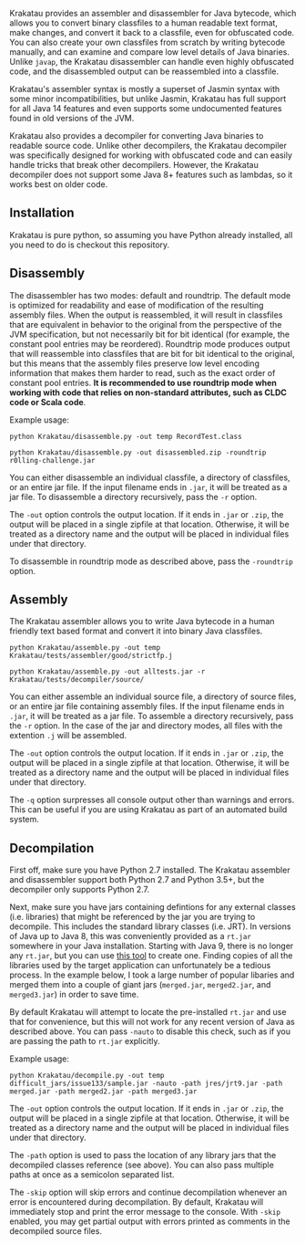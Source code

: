 Krakatau provides an assembler and disassembler for Java bytecode, which allows you to convert binary classfiles to a human readable text format, make changes, and convert it back to a classfile, even for obfuscated code. You can also create your own classfiles from scratch by writing bytecode manually, and can examine and compare low level details of Java binaries. Unlike `javap`, the Krakatau disassembler can handle even highly obfuscated code, and the disassembled output can be reassembled into a classfile.

Krakatau's assembler syntax is mostly a superset of Jasmin syntax with some minor incompatibilities, but unlike Jasmin, Krakatau has full support for all Java 14 features and even supports some undocumented features found in old versions of the JVM.

Krakatau also provides a decompiler for converting Java binaries to readable source code. Unlike other decompilers, the Krakatau decompiler was specifically designed for working with obfuscated code and can easily handle tricks that break other decompilers. However, the Krakatau decompiler does not support some Java 8+ features such as lambdas, so it works best on older code.

## Installation

Krakatau is pure python, so assuming you have Python already installed, all you need to do is checkout this repository.

## Disassembly

The disassembler has two modes: default and roundtrip. The default mode is optimized for readability and ease of modification of the resulting assembly files. When the output is reassembled, it will result in classfiles that are equivalent in behavior to the original from the perspective of the JVM specification, but not necessarily bit for bit identical (for example, the constant pool entries may be reordered). Roundtrip mode produces output that will reassemble into classfiles that are bit for bit identical to the original, but this means that the assembly files preserve low level encoding information that makes them harder to read, such as the exact order of constant pool entries. **It is recommended to use roundtrip mode when working with code that relies on non-standard attributes, such as CLDC code or Scala code**.

Example usage:

    python Krakatau/disassemble.py -out temp RecordTest.class

    python Krakatau/disassemble.py -out disassembled.zip -roundtrip r0lling-challenge.jar

You can either disassemble an individual classfile, a directory of classfiles, or an entire jar file. If the input filename ends in `.jar`, it will be treated as a jar file. To disassemble a directory recursively, pass the `-r` option.

The `-out` option controls the output location. If it ends in `.jar` or `.zip`, the output will be placed in a single zipfile at that location. Otherwise, it will be treated as a directory name and the output will be placed in individual files under that directory.

To disassemble in roundtrip mode as described above, pass the `-roundtrip` option.

## Assembly

The Krakatau assembler allows you to write Java bytecode in a human friendly text based format and convert it into binary Java classfiles.

    python Krakatau/assemble.py -out temp Krakatau/tests/assembler/good/strictfp.j

    python Krakatau/assemble.py -out alltests.jar -r Krakatau/tests/decompiler/source/

You can either assemble an individual source file, a directory of source files, or an entire jar file containing assembly files. If the input filename ends in `.jar`, it will be treated as a jar file. To assemble a directory recursively, pass the `-r` option. In the case of the jar and directory modes, all files with the extention `.j` will be assembled.

The `-out` option controls the output location. If it ends in `.jar` or `.zip`, the output will be placed in a single zipfile at that location. Otherwise, it will be treated as a directory name and the output will be placed in individual files under that directory.

The `-q` option surpresses all console output other than warnings and errors. This can be useful if you are using Krakatau as part of an automated build system.

## Decompilation

First off, make sure you have Python 2.7 installed. The Krakatau assembler and disassembler support both Python 2.7 and Python 3.5+, but the decompiler only supports Python 2.7.

Next, make sure you have jars containing defintions for any external classes (i.e. libraries) that might be referenced by the jar you are trying to decompile. This includes the standard library classes (i.e. JRT). In versions of Java up to Java 8, this was conveniently provided as a `rt.jar` somewhere in your Java installation. Starting with Java 9, there is no longer any `rt.jar`, but you can use [this tool](https://github.com/Storyyeller/jrt-extractor) to create one. Finding copies of all the libraries used by the target application can unfortunately be a tedious process. In the example below, I took a large number of popular libaries and merged them into a couple of giant jars (`merged.jar`, `merged2.jar`, and `merged3.jar`) in order to save time.

By default Krakatau will attempt to locate the pre-installed `rt.jar` and use that for convenience, but this will not work for any recent version of Java as described above. You can pass `-nauto` to disable this check, such as if you are passing the path to `rt.jar` explicitly.

Example usage:

    python Krakatau/decompile.py -out temp difficult_jars/issue133/sample.jar -nauto -path jres/jrt9.jar -path merged.jar -path merged2.jar -path merged3.jar

The `-out` option controls the output location. If it ends in `.jar` or `.zip`, the output will be placed in a single zipfile at that location. Otherwise, it will be treated as a directory name and the output will be placed in individual files under that directory.

The `-path` option is used to pass the location of any library jars that the decompiled classes reference (see above). You can also pass multiple paths at once as a semicolon separated list.

The `-skip` option will skip errors and continue decompilation whenever an error is encountered during decompilation. By default, Krakatau will immediately stop and print the error message to the console. With `-skip` enabled, you may get partial output with errors printed as comments in the decompiled source files.


